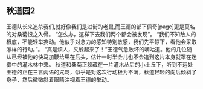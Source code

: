 ## 秋道园2

  王德队长来追杀我们,就好像我们是过街的老鼠,而王德的部下佩奇[page]更是莫名的对桑菊恨之入骨。
  “怎么办，这样下去我们两个都会被发现”。
  “我们不知敌人的根底，不能轻举妄动。他似乎对念力的感知特别敏感，我们先平静下，看他会采取怎样的行动。”。
  “真是烦人，又躲起来了！”王德气急败坏的嘀咕道。他的几位随从已经被他的快马加鞭给甩在后头，估计一时半会儿也不会追到这片本身就罩在迷雾中的灌木林中来。
  秋道和桑菊正躲藏在一片灌木丛后的小土丘下，听到不远处王德的正在三言两语的咒骂，似乎是对这次行动极为不满，秋道轻轻的向后倾斜了身子，然后微微斜着眼睛注视着王德的举动。